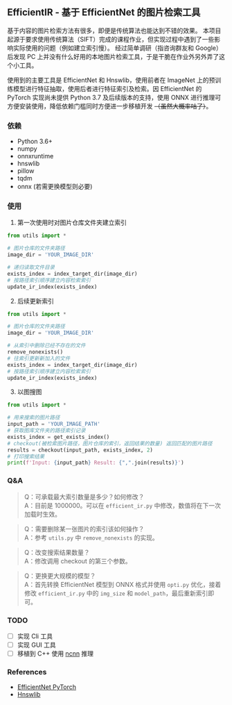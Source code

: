 ## EfficientIR - 基于 EfficientNet 的图片检索工具

基于内容的图片检索方法有很多，即便是传统算法也能达到不错的效果。 本项目起源于要求使用传统算法（SIFT）完成的课程作业，但实现过程中遇到了一些影响实际使用的问题（例如建立索引慢）。 经过简单调研（指咨询群友和 Google）后发现 PC 上并没有什么好用的本地图片检索工具，于是干脆在作业外另外弄了这个小工具。  

使用到的主要工具是 EfficientNet 和 Hnswlib，使用前者在 ImageNet 上的预训练模型进行特征抽取，使用后者进行特征索引及检索。因 EfficientNet 的 PyTorch 实现尚未提供 Python 3.7 及后续版本的支持，使用 ONNX 进行推理可方便安装使用，降低依赖门槛同时方便进一步移植开发 ~~（虽然大概率咕了）~~。

### 依赖
 - Python 3.6+
 - numpy
 - onnxruntime
 - hnswlib
 - pillow
 - tqdm
 - onnx (若需更换模型则必要)

### 使用

1. 第一次使用时对图片仓库文件夹建立索引
```python
from utils import *

# 图片仓库的文件夹路径
image_dir = 'YOUR_IMAGE_DIR'

# 递归读取文件目录
exists_index = index_target_dir(image_dir)
# 按路径索引顺序建立内容检索索引
update_ir_index(exists_index)
```

2. 后续更新索引
```python
from utils import *

# 图片仓库的文件夹路径
image_dir = 'YOUR_IMAGE_DIR'

# 从索引中删除已经不存在的文件
remove_nonexists()
# 往索引更新新加入的文件
exists_index = index_target_dir(image_dir)
# 按路径索引顺序建立内容检索索引
update_ir_index(exists_index)
```

3. 以图搜图
```python
from utils import *

# 用来搜索的图片路径
input_path = 'YOUR_IMAGE_PATH'
# 获取图库文件夹的路径索引记录
exists_index = get_exists_index()
# checkout(被检索图片路径，图片仓库的索引，返回结果的数量) 返回匹配的图片路径
results = checkout(input_path, exists_index, 2)
# 打印搜索结果
print(f'Input: {input_path} Result: {",".join(results)}')
```

### Q&A

> Q：可承载最大索引数量是多少？如何修改？  
> A：目前是 1000000。可以在 `efficient_ir.py` 中修改，数值将在下一次加载时生效。

> Q：需要删除某一张图片的索引该如何操作？  
> A：参考 `utils.py` 中 `remove_nonexists` 的实现。

> Q：改变搜索结果数量？  
> A：修改调用 checkout 的第三个参数。

> Q：更换更大规模的模型？  
> A：首先转换 EfficientNet 模型到 ONNX 格式并使用 `opti.py` 优化，接着修改 `efficient_ir.py` 中的 `img_size` 和 `model_path`，最后重新索引即可。

### TODO

 - [ ] 实现 Cli 工具
 - [ ] 实现 GUI 工具
 - [ ] 移植到 C++ 使用 [ncnn](https://github.com/Tencent/ncnn) 推理

### References
 - [EfficientNet PyTorch](https://github.com/lukemelas/EfficientNet-PyTorch)
 - [Hnswlib](https://github.com/nmslib/hnswlib)
